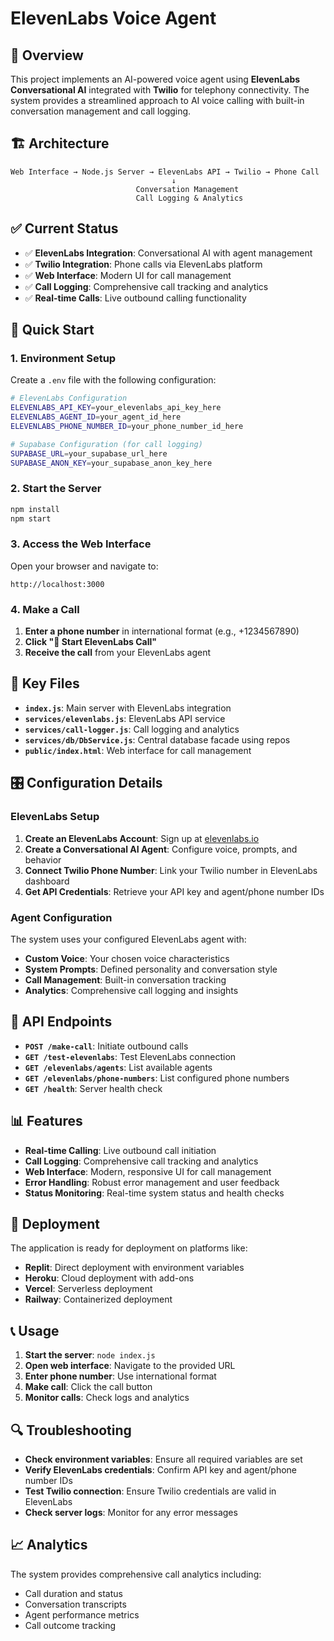 # ElevenLabs Voice Agent

## 🎯 Overview

This project implements an AI-powered voice agent using **ElevenLabs Conversational AI** integrated with **Twilio** for telephony connectivity. The system provides a streamlined approach to AI voice calling with built-in conversation management and call logging.

## 🏗️ Architecture

```
Web Interface → Node.js Server → ElevenLabs API → Twilio → Phone Call
                                    ↓
                            Conversation Management
                            Call Logging & Analytics
```

## ✅ Current Status

- ✅ **ElevenLabs Integration**: Conversational AI with agent management
- ✅ **Twilio Integration**: Phone calls via ElevenLabs platform
- ✅ **Web Interface**: Modern UI for call management
- ✅ **Call Logging**: Comprehensive call tracking and analytics
- ✅ **Real-time Calls**: Live outbound calling functionality

## 🚀 Quick Start

### 1. Environment Setup

Create a `.env` file with the following configuration:

```bash
# ElevenLabs Configuration
ELEVENLABS_API_KEY=your_elevenlabs_api_key_here
ELEVENLABS_AGENT_ID=your_agent_id_here
ELEVENLABS_PHONE_NUMBER_ID=your_phone_number_id_here

# Supabase Configuration (for call logging)
SUPABASE_URL=your_supabase_url_here
SUPABASE_ANON_KEY=your_supabase_anon_key_here
```

### 2. Start the Server

```bash
npm install
npm start
```

### 3. Access the Web Interface

Open your browser and navigate to:
```
http://localhost:3000
```

### 4. Make a Call

1. **Enter a phone number** in international format (e.g., +1234567890)
2. **Click "🎯 Start ElevenLabs Call"**
3. **Receive the call** from your ElevenLabs agent

## 📁 Key Files

- **`index.js`**: Main server with ElevenLabs integration
- **`services/elevenlabs.js`**: ElevenLabs API service
- **`services/call-logger.js`**: Call logging and analytics
- **`services/db/DbService.js`**: Central database facade using repos
- **`public/index.html`**: Web interface for call management

## 🎛️ Configuration Details

### ElevenLabs Setup

1. **Create an ElevenLabs Account**: Sign up at [elevenlabs.io](https://elevenlabs.io)
2. **Create a Conversational AI Agent**: Configure voice, prompts, and behavior
3. **Connect Twilio Phone Number**: Link your Twilio number in ElevenLabs dashboard
4. **Get API Credentials**: Retrieve your API key and agent/phone number IDs

### Agent Configuration

The system uses your configured ElevenLabs agent with:
- **Custom Voice**: Your chosen voice characteristics
- **System Prompts**: Defined personality and conversation style
- **Call Management**: Built-in conversation tracking
- **Analytics**: Comprehensive call logging and insights

## 🔧 API Endpoints

- **`POST /make-call`**: Initiate outbound calls
- **`GET /test-elevenlabs`**: Test ElevenLabs connection
- **`GET /elevenlabs/agents`**: List available agents
- **`GET /elevenlabs/phone-numbers`**: List configured phone numbers
- **`GET /health`**: Server health check

## 📊 Features

- **Real-time Calling**: Live outbound call initiation
- **Call Logging**: Comprehensive call tracking and analytics
- **Web Interface**: Modern, responsive UI for call management
- **Error Handling**: Robust error management and user feedback
- **Status Monitoring**: Real-time system status and health checks

## 🚀 Deployment

The application is ready for deployment on platforms like:
- **Replit**: Direct deployment with environment variables
- **Heroku**: Cloud deployment with add-ons
- **Vercel**: Serverless deployment
- **Railway**: Containerized deployment

## 📞 Usage

1. **Start the server**: `node index.js`
2. **Open web interface**: Navigate to the provided URL
3. **Enter phone number**: Use international format
4. **Make call**: Click the call button
5. **Monitor calls**: Check logs and analytics

## 🔍 Troubleshooting

- **Check environment variables**: Ensure all required variables are set
- **Verify ElevenLabs credentials**: Confirm API key and agent/phone number IDs
- **Test Twilio connection**: Ensure Twilio credentials are valid in ElevenLabs
- **Check server logs**: Monitor for any error messages

## 📈 Analytics

The system provides comprehensive call analytics including:
- Call duration and status
- Conversation transcripts
- Agent performance metrics
- Call outcome tracking 